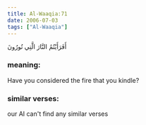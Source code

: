 ```yaml
---
title: Al-Waaqia:71
date: 2006-07-03
tags: ["Al-Waaqia"]
---
```

أَفَرَأَيْتُمُ النَّارَ الَّتِي تُورُونَ
### meaning: 
Have you considered the fire that you kindle?
### similar verses: 

our AI can't find any similar verses





